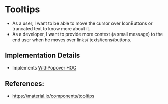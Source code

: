 # Tooltips
- As a user, I want to be able to move the cursor over IconButtons or truncated text to know more about it.
- As a developer, I want to provide more context (a small message) to the end user when he moves over links/ texts/icons/buttons.


## Implementation Details
- Implements [WithPopover HOC](./HOC/WithPopover.md)

## References:
- https://material.io/components/tooltips